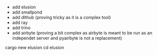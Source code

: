 - add elusion
- add smallpond
- add dlthub (proving tricky as it is a complex tool)
- add ray
- add trino
- add airbyte (proving a bit complex as airbyte is meant to be run as an independet server and pyairbyte is not a replacement)

cargo new elusion
cd elusion